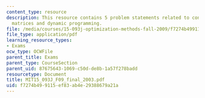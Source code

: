 ```yaml
---
content_type: resource
description: This resource contains 5 problem statements related to concave functions,
  matrices and dynamic programming.
file: /media/courses/15-093j-optimization-methods-fall-2009/f7274b499115ef83ab4e29388679a21a_MIT15_093J_F09_final_2003.pdf
file_type: application/pdf
learning_resource_types:
- Exams
ocw_type: OCWFile
parent_title: Exams
parent_type: CourseSection
parent_uid: 87675643-1069-c50d-de8b-1a57f278badd
resourcetype: Document
title: MIT15_093J_F09_final_2003.pdf
uid: f7274b49-9115-ef83-ab4e-29388679a21a
---
```

